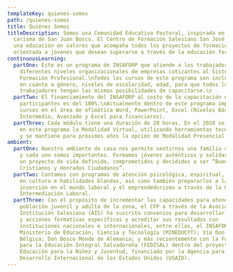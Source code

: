 ```yaml
---
templateKey: quienes-somos
path: /quienes-somos
title: Quiénes Somos
titleDescription: Somos una Comunidad Educativa Pastoral, inspirada en el
  carisma de San Juan Bosco. El Centro de Formación Salesiano San José propone
  una educación en valores que acompaña todos los proyectos de formación técnica
  orientada a jóvenes que desean superarse a través de la educación formal.
continuousLearning:
  partOne: Este es un programa de INSAFORP que atiende a los trabajadores de los
    diferentes niveles organizacionales de empresas cotizantes al Sistema de
    Formación Profesional.\nTodos los cursos de este programa son incluyentes,
    en cuánto a género, niveles de escolaridad, edad, para que todos los
    trabajadores tengan las mismas posibilidades de capacitarse.\n
  partTwo: El financiamiento del INSAFORP al costo de la capacitación de los
    participantes es del 100%.\nActualmente dentro de este programa impartimos
    cursos en el área de ofimática Word, PowerPoint, Excel (Niveles Básico,
    Intermedio, Avanzado y Excel para financieros).
  partThree: Cada módulo tiene una duración de 20 horas. En el 2020 se incorpora
    en este programa la Modalidad Virtual, utilizando herramientas tecnológicas
    y se mantiene para próximos años la opción de Modalidad Presencial.
ambient:
  partOne: Nuestro ambiente de casa nos permite sentirnos una familia donde todos
    y cada uno somos importantes. Formamos jóvenes auténticos y solidarios, con
    un proyecto de vida definido, comprometidos y decididos a ser “Buenos
    Cristianos y Honrados Ciudadanos”.
  partTwo: Contamos con programas de atención psicológica, espiritual, formación
    en cultura e habilidades blandas, así como también prepararlos a la
    inserción en el mundo laboral y el emprendedurismo a través de la Oficina de
    Intermediación Laboral.
  partThree: Con el propósito de incrementar las capacidades para atender a la
    población juvenil y adulta de la zona, el CFP a través de la Asociación
    Institución Salesiana (AIS) ha suscrito convenios para desarrollar proyectos
    y acciones formativas específicas y acreditar sus resultados con
    instituciones nacionales e internacionales, entre ellas, el INSAFORP; el
    Ministerio de Educación, Ciencia y Tecnología (MINEDUCYT); Vía Don Bosco de
    Bélgica; Don Bosco Mondo de Alemania; y más recientemente con la Fundación
    para la Educación Integral Salvadoreña (FEDISAL) dentro del proyecto de
    Educación para la Niñez y Juventud, financiado por la Agencia para el
    Desarrollo Internacional de los Estados Unidos (USAID).
---
```

